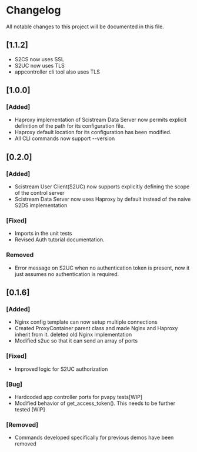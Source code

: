 # Changelog

All notable changes to this project will be documented in this file.
## [1.1.2]
- S2CS now uses SSL 
- S2UC now uses TLS
- appcontroller cli tool also uses TLS

## [1.0.0]

### [Added]
 - Haproxy implementation of Scistream Data Server now permits explicit definition of the path for its configuration file.
 - Haproxy default location for its configuration has been modified.
 - All CLI commands now support --version

## [0.2.0]

### [Added]
 - Scistream User Client(S2UC) now supports explicitly defining the scope of the control server
 - Scistream Data Server now uses Haproxy by default instead of the naive S2DS implementation

### [Fixed]
 - Imports in the unit tests
 - Revised Auth tutorial documentation.

### Removed
 - Error message on S2UC when no authentication token is present, now it just assumes no authentication is required.

## [0.1.6]

### [Added]
- Nginx config template can now setup multiple connections
- Created ProxyContainer parent class and made Nginx and Haproxy inherit from it. deleted old Nginx implementation
- Modified s2uc so that it can send an array of ports

### [Fixed]
- Improved logic for S2UC authorization

### [Bug]
- Hardcoded app controller ports for pvapy tests[WIP]
- Modified behavior of get_access_token(). This needs to be further tested [WIP]

### [Removed]
- Commands developed specifically for previous demos have been removed
